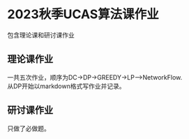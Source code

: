 # 2023秋季UCAS算法课作业
包含理论课和研讨课作业  
## 理论课作业
一共五次作业，顺序为DC->DP->GREEDY->LP-->NetworkFlow.  
从DP开始以markdown格式写作业并记录。  
## 研讨课作业
只做了必做题。